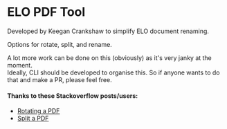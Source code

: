 # ELO PDF Tool
Developed by Keegan Crankshaw to simplify ELO document renaming.  

Options for rotate, split, and rename.

A lot more work can be done on this (obviously) as it's very janky at the moment.  
Ideally, CLI should be developed to organise this. So if anyone wants to do that and make a PR, please feel free.


#### Thanks to these Stackoverflow posts/users:
- [Rotating a PDF](https://stackoverflow.com/questions/46921452/python-batch-rotate-pdf-with-pypdf2)
- [Split a PDF](https://stackoverflow.com/questions/490195/split-a-multi-page-pdf-file-into-multiple-pdf-files-with-python)
